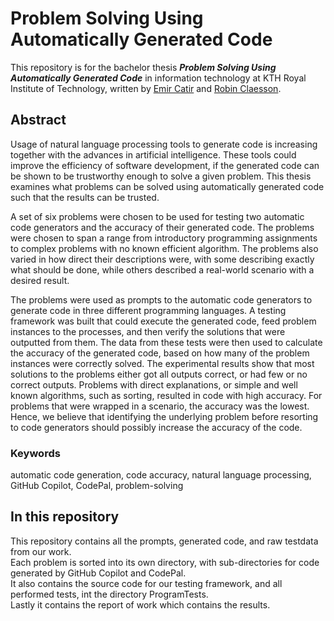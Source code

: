 # Problem Solving Using Automatically Generated Code
This repository is for the bachelor thesis ***Problem Solving Using Automatically Generated Code*** in information technology at KTH Royal Institute of Technology, written by [Emir Catir](https://github.com/empazi) and [Robin Claesson](https://github.com/RobinClaesson). 

## Abstract 
Usage of natural language processing tools to generate code is increasing
together with the advances in artificial intelligence. These tools could improve
the efficiency of software development, if the generated code can be shown
to be trustworthy enough to solve a given problem. This thesis examines
what problems can be solved using automatically generated code such that
the results can be trusted.

A set of six problems were chosen to be used for testing two automatic
code generators and the accuracy of their generated code. The problems
were chosen to span a range from introductory programming assignments
to complex problems with no known efficient algorithm. The problems also
varied in how direct their descriptions were, with some describing exactly what
should be done, while others described a real-world scenario with a desired
result.

The problems were used as prompts to the automatic code generators to
generate code in three different programming languages. A testing framework
was built that could execute the generated code, feed problem instances to the
processes, and then verify the solutions that were outputted from them. The
data from these tests were then used to calculate the accuracy of the generated
code, based on how many of the problem instances were correctly solved.
The experimental results show that most solutions to the problems either
got all outputs correct, or had few or no correct outputs. Problems with
direct explanations, or simple and well known algorithms, such as sorting,
resulted in code with high accuracy. For problems that were wrapped in a
scenario, the accuracy was the lowest. Hence, we believe that identifying
the underlying problem before resorting to code generators should possibly
increase the accuracy of the code.

### Keywords 
automatic code generation, code accuracy, natural language processing, GitHub Copilot, CodePal, problem-solving

## In this repository  
This repository contains all the prompts, generated code, and raw testdata from our work.<br>
Each problem is sorted into its own directory, with sub-directories for code generated by GitHub Copilot and CodePal.<br>
It also contains the source code for our testing framework, and all performed tests, int the directory ProgramTests. <br>
Lastly it contains the report of work which contains the results. <br>
